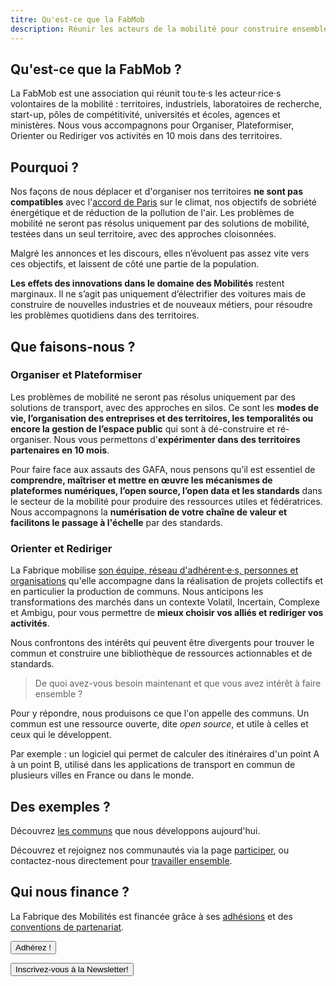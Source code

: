 ```yaml
---
titre: Qu'est-ce que la FabMob
description: Réunir les acteurs de la mobilité pour construire ensemble une mobilité durable et open source
---
```


## Qu'est-ce que la FabMob ?

La FabMob est une association qui réunit tou·te·s les acteur·rice·s volontaires de la mobilité : territoires, industriels, laboratoires de recherche, start-up, pôles de compétitivité, universités et écoles, agences et ministères. Nous vous accompagnons pour Organiser, Plateformiser, Orienter ou Rediriger vos activités en 10 mois dans des territoires.

## Pourquoi ?

Nos façons de nous déplacer et d'organiser nos territoires **ne sont pas compatibles** avec l'[accord de Paris](https://fr.wikipedia.org/wiki/Accord_de_Paris_sur_le_climat) sur le climat, nos objectifs de sobriété énergétique et de réduction de la pollution de l'air. Les problèmes de mobilité ne seront pas résolus uniquement par des solutions de mobilité, testées dans un seul territoire, avec des approches cloisonnées.

Malgré les annonces et les discours, elles n’évoluent pas assez vite vers ces objectifs, et laissent de côté une partie de la population.

**Les effets des innovations dans le domaine des Mobilités** restent marginaux. Il ne s’agit pas uniquement d’électrifier des voitures mais de construire de nouvelles industries et de nouveaux métiers, pour résoudre les problèmes quotidiens dans des territoires.

## Que faisons-nous ?

### Organiser et Plateformiser 

Les problèmes de mobilité ne seront pas résolus uniquement par des solutions de transport, avec des approches en silos. Ce sont les **modes de vie, l’organisation des entreprises et des territoires, les temporalités ou encore la gestion de l’espace public** qui sont à dé-construire et ré-organiser. Nous vous permettons d'**expérimenter dans des territoires partenaires en 10 mois**.

Pour faire face aux assauts des GAFA, nous pensons qu’il est essentiel de **comprendre, maîtriser et mettre en œuvre les mécanismes de plateformes numériques, l’open source, l’open data et les standards** dans le secteur de la mobilité pour produire des ressources utiles et fédératrices. Nous accompagnons la **numérisation de votre chaîne de valeur et facilitons le passage à l'échelle** par des standards.

### Orienter et Rediriger

La Fabrique mobilise [son équipe, réseau d'adhérent·e·s, personnes et organisations](/à-propos/nous) qu'elle accompagne dans la réalisation de projets collectifs et en particulier la production de communs. Nous anticipons les transformations des marchés dans un contexte Volatil, Incertain, Complexe et Ambigu, pour vous permettre de **mieux choisir vos alliés et rediriger vos activités**.

Nous confrontons des intérêts qui peuvent être divergents pour trouver le commun et construire une bibliothèque de ressources actionnables et de standards.

> De quoi avez-vous besoin maintenant et que vous avez intérêt à faire ensemble ?

Pour y répondre, nous produisons ce que l'on appelle des communs. Un commun est une ressource ouverte, dite <em>open source</em>, et utile à celles et ceux qui le développent.

Par exemple : un logiciel qui permet de calculer des itinéraires d'un point A à un point B, utilisé dans les applications de transport en commun de plusieurs villes en France ou dans le monde.

## Des exemples ?

Découvrez [les communs](/communs) que nous développons aujourd'hui.

Découvrez et rejoignez nos communautés via la page [participer](/participer), ou contactez-nous directement pour [travailler ensemble](/à-propos/travailler).

## Qui nous finance ?

La Fabrique des Mobilités est financée grâce à ses [adhésions](https://www.helloasso.com/associations/la-fabrique-des-mobilites/adhesions/adhesions-2021-2022) et des [conventions de partenariat](/à-propos/travailler).

[<button>Adhérez ! </button>](https://www.helloasso.com/associations/la-fabrique-des-mobilites/adhesions/adhesions-2021-2022)

[<button>Inscrivez-vous à la Newsletter! </button>](https://us12.list-manage.com/subscribe?u=7e792185ad77b9a84eaaa62e9&id=7c902a8341)
